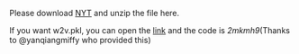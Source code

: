 Please download [NYT](https://drive.google.com/drive/folders/0B--ZKWD8ahE4UktManVsY1REOUk?usp=sharing) and unzip the file here.
    
 
If you want w2v.pkl, you can open the [link](https://share.weiyun.com/5k8sHki) and the code is *2mkmh9*(Thanks to @yanqiangmiffy who provided this)

